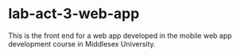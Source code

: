 # lab-act-3-web-app

This is the front end for a web app developed in the mobile web app development course in Middlesex University.
